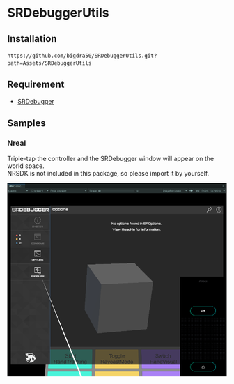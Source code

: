 # SRDebuggerUtils

## Installation

`https://github.com/bigdra50/SRDebuggerUtils.git?path=Assets/SRDebuggerUtils`

## Requirement

- [SRDebugger](https://assetstore.unity.com/packages/tools/gui/srdebugger-console-tools-on-device-27688)

## Samples

### Nreal

Triple-tap the controller and the SRDebugger window will appear on the world space.  
NRSDK is not included in this package, so please import it by yourself.

![img.png](images/nreal.png)